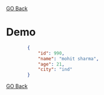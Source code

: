 
[GO Back](../../catalogue-service.md)

# Demo 
```json
    	{
			"id": 990,
 			"name": "mohit sharma",
  			"age": 21,
  			"city": "ind"
		}
```

[GO Back](../../catalogue-service.md)